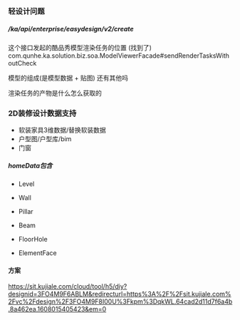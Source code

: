 
### 轻设计问题

##### /ka/api/enterprise/easydesign/v2/create

这个接口发起的酷品秀模型渲染任务的位置 (找到了)
com.qunhe.ka.solution.biz.soa.ModelViewerFacade#sendRenderTasksWithoutCheck


模型的组成(是模型数据 + 贴图) 还有其他吗


渲染任务的产物是什么怎么获取的


### 2D装修设计数据支持
- 软装家具3维数据/替换软装数据
- 户型图/户型库/bim
- 门窗

##### homeData包含
- Level

- Wall

- Pillar

- Beam

- FloorHole

- ElementFace
#### 方案
https://sit.kujiale.com/cloud/tool/h5/diy?designid=3FO4M9F6ABLM&redirecturl=https%3A%2F%2Fsit.kujiale.com%2Fvc%2Fdesign%2F3FO4M9F8I00U%3Fkpm%3DqkWL.64cad2d11d7f6a4b.8a462ea.1608015405423&em=0
